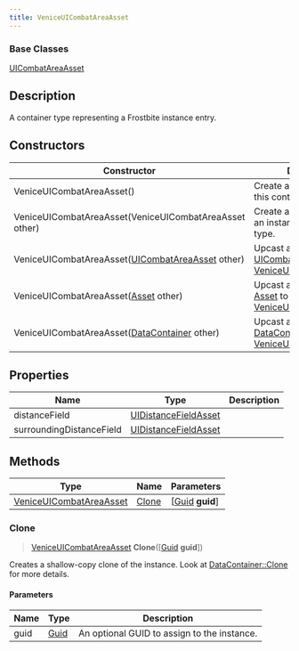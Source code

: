 ```yaml
---
title: VeniceUICombatAreaAsset
---
```

### Base Classes

[UICombatAreaAsset](/vext/ref/fb/uicombatareaasset/)

## Description

A container type representing a Frostbite instance entry.

## Constructors

| Constructor                                                                        | Description                                                                                                                           |
| ---------------------------------------------------------------------------------- | ------------------------------------------------------------------------------------------------------------------------------------- |
| VeniceUICombatAreaAsset()                                                          | Create a new instance of this container type.                                                                                         |
| VeniceUICombatAreaAsset(VeniceUICombatAreaAsset other)                             | Create a reference copy of an instance of the same type.                                                                              |
| VeniceUICombatAreaAsset([UICombatAreaAsset](/vext/ref/fb/uicombatareaasset/) other)              | Upcast an instance of type [UICombatAreaAsset](/vext/ref/fb/uicombatareaasset/) to [VeniceUICombatAreaAsset](/vext/ref/fb/veniceuicombatareaasset/).              |
| VeniceUICombatAreaAsset([Asset](/vext/ref/fb/asset/) other)                                      | Upcast an instance of type [Asset](/vext/ref/fb/asset/) to [VeniceUICombatAreaAsset](/vext/ref/fb/veniceuicombatareaasset/).                                      |
| VeniceUICombatAreaAsset([DataContainer](/vext/ref/shared/class/datacontainer) other) | Upcast an instance of type [DataContainer](/vext/ref/shared/class/datacontainer) to [VeniceUICombatAreaAsset](/vext/ref/fb/veniceuicombatareaasset/). |

## Properties

| Name                     | Type                                         | Description |
| ------------------------ | -------------------------------------------- | ----------- |
| distanceField            | [UIDistanceFieldAsset](/vext/ref/fb/uidistancefieldasset/) |             |
| surroundingDistanceField | [UIDistanceFieldAsset](/vext/ref/fb/uidistancefieldasset/) |             |

## Methods

| Type                                               | Name            | Parameters                                     |
| -------------------------------------------------- | --------------- | ---------------------------------------------- |
| [VeniceUICombatAreaAsset](/vext/ref/fb/veniceuicombatareaasset/) | [Clone](#clone) | \[[Guid](/vext/ref/shared/class/guid) **guid**\] |

### Clone

> [VeniceUICombatAreaAsset](/vext/ref/fb/veniceuicombatareaasset/) **Clone**(\[[Guid](/vext/ref/shared/class/guid) **guid**\])

Creates a shallow-copy clone of the instance. Look at [DataContainer::Clone](/vext/ref/shared/class/datacontainer#clone) for more details.

#### Parameters

| Name | Type         | Description                                 |
| ---- | ------------ | ------------------------------------------- |
| guid | [Guid](/vext/ref/shared/class/guid/) | An optional GUID to assign to the instance. |
